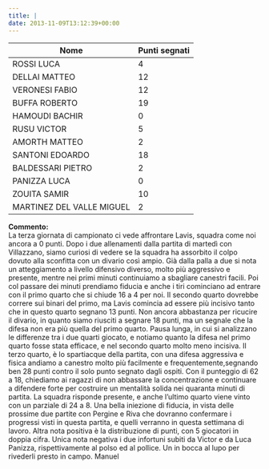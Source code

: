 ```yaml
---
title: |
date: 2013-11-09T13:12:39+00:00
---
```

| **Nome** | **Punti segnati** |
| -------- | ----------------- |
| ROSSI LUCA | 4 |
| DELLAI MATTEO | 12 |
| VERONESI FABIO | 12 |
| BUFFA ROBERTO | 19 |
| HAMOUDI BACHIR | 0 |
| RUSU VICTOR | 5 |
| AMORTH MATTEO | 2 |
| SANTONI EDOARDO | 18 |
| BALDESSARI PIETRO | 2 |
| PANIZZA LUCA | 0 |
| ZOUITA SAMIR | 10 |
| MARTINEZ DEL VALLE MIGUEL | 2 |

**Commento:**  
La terza giornata di campionato ci vede affrontare Lavis, squadra come noi ancora a 0 punti. Dopo i due allenamenti dalla partita di martedì con Villazzano, siamo curiosi di vedere se la squadra ha assorbito il colpo dovuto alla sconfitta con un divario così ampio. Già dalla palla a due si nota un atteggiamento a livello difensivo diverso, molto più aggressivo e presente, mentre nei primi minuti continuiamo a sbagliare canestri facili. Poi col passare dei minuti prendiamo fiducia e anche i tiri cominciano ad entrare con il primo quarto che si chiude 16 a 4 per noi. Il secondo quarto dovrebbe correre sui binari del primo, ma Lavis comincia ad essere più incisivo tanto che in questo quarto segnano 13 punti. Non ancora abbastanza per ricucire il divario, in quanto siamo riusciti a segnare 18 punti, ma un segnale che la difesa non era più quella del primo quarto. Pausa lunga, in cui si analizzano le differenze tra i due quarti giocato, e notiamo quanto la difesa nel primo quarto fosse stata efficace, e nel secondo quarto molto meno incisiva. Il terzo quarto, è lo spartiacque della partita, con una difesa aggressiva e fisica andiamo a canestro molto più facilmente e frequentemente,segnando ben 28 punti contro il solo punto segnato dagli ospiti. Con il punteggio di 62 a 18, chiediamo ai ragazzi di non abbassare la concentrazione e continuare a difendere forte per costruire un mentalità solida nei quaranta minuti di partita. La squadra risponde presente, e anche l’ultimo quarto viene vinto con un parziale di 24 a 8. Una bella iniezione di fiducia, in vista delle prossime due partite con Pergine e Riva che dovranno confermare i progressi visti in questa partita, e quelli verranno in questa settimana di lavoro. Altra nota positiva è la distribuzione di punti, con 5 giocatori in doppia cifra. Unica nota negativa i due infortuni subiti da Victor e da Luca Panizza, rispettivamente al polso ed al pollice. Un in bocca al lupo per rivederli presto in campo. Manuel